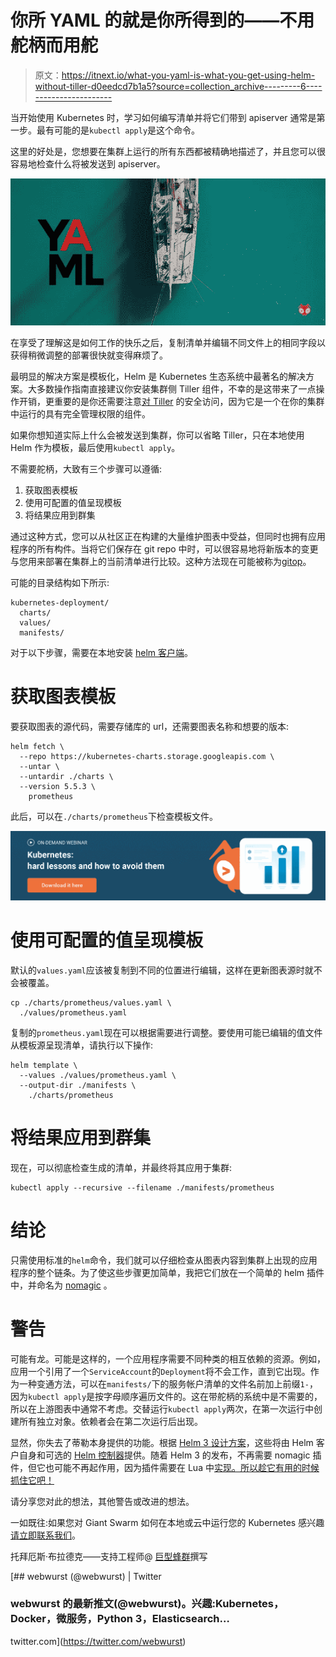 # 你所 YAML 的就是你所得到的——不用舵柄而用舵

> 原文：<https://itnext.io/what-you-yaml-is-what-you-get-using-helm-without-tiller-d0eedcd7b1a5?source=collection_archive---------6----------------------->

当开始使用 Kubernetes 时，学习如何编写清单并将它们带到 apiserver 通常是第一步。最有可能的是`kubectl apply`是这个命令。

这里的好处是，您想要在集群上运行的所有东西都被精确地描述了，并且您可以很容易地检查什么将被发送到 apiserver。

[![](img/4c23e20e890737d92efb5744ec5cef3f.png)](https://www.giantswarm.io/on-demand-webinar-kubernetes-hard-lessons-and-how-to-avoid-them?utm_campaign=Medium%20CTA%20Conversion&utm_source=Kubernetes%20hard%20lessons_Medium&utm_medium=Medium%20CTA&utm_term=Kubernetes%20hard%20lessons)

在享受了理解这是如何工作的快乐之后，复制清单并编辑不同文件上的相同字段以获得稍微调整的部署很快就变得麻烦了。

最明显的解决方案是模板化，Helm 是 Kubernetes 生态系统中最著名的解决方案。大多数操作指南直接建议你安装集群侧 Tiller 组件，不幸的是这带来了一点操作开销，更重要的是你还需要注意[对 Tiller](https://github.com/kubernetes/helm/blob/master/docs/securing_installation.md#best-practices-for-securing-helm-and-tiller) 的安全访问，因为它是一个在你的集群中运行的具有完全管理权限的组件。

如果你想知道实际上什么会被发送到集群，你可以省略 Tiller，只在本地使用 Helm 作为模板，最后使用`kubectl apply`。

不需要舵柄，大致有三个步骤可以遵循:

1.  获取图表模板
2.  使用可配置的值呈现模板
3.  将结果应用到群集

通过这种方式，您可以从社区正在构建的大量维护图表中受益，但同时也拥有应用程序的所有构件。当将它们保存在 git repo 中时，可以很容易地将新版本的变更与您用来部署在集群上的当前清单进行比较。这种方法现在可能被称为[gitop](https://thenewstack.io/gitops-kubernetes-devops-iteration-focused-declarative-infrastructure/)。

可能的目录结构如下所示:

```
kubernetes-deployment/
  charts/
  values/
  manifests/
```

对于以下步骤，需要在本地安装 [helm 客户端](https://github.com/kubernetes/helm/blob/master/docs/install.md#from-the-binary-releases)。

# 获取图表模板

要获取图表的源代码，需要存储库的 url，还需要图表名称和想要的版本:

```
helm fetch \
  --repo https://kubernetes-charts.storage.googleapis.com \
  --untar \
  --untardir ./charts \
  --version 5.5.3 \
    prometheus
```

此后，可以在`./charts/prometheus`下检查模板文件。

[![](img/3ef8462f8c5043c2475daa2b6bdff075.png)](https://www.giantswarm.io/on-demand-webinar-kubernetes-hard-lessons-and-how-to-avoid-them?utm_campaign=Medium%20CTA%20Conversion&utm_source=Kubernetes%20hard%20lessons_Medium&utm_medium=Medium%20CTA&utm_term=Kubernetes%20hard%20lessons)

# 使用可配置的值呈现模板

默认的`values.yaml`应该被复制到不同的位置进行编辑，这样在更新图表源时就不会被覆盖。

```
cp ./charts/prometheus/values.yaml \
  ./values/prometheus.yaml
```

复制的`prometheus.yaml`现在可以根据需要进行调整。要使用可能已编辑的值文件从模板源呈现清单，请执行以下操作:

```
helm template \
  --values ./values/prometheus.yaml \
  --output-dir ./manifests \
    ./charts/prometheus
```

# 将结果应用到群集

现在，可以彻底检查生成的清单，并最终将其应用于集群:

```
kubectl apply --recursive --filename ./manifests/prometheus
```

# 结论

只需使用标准的`helm`命令，我们就可以仔细检查从图表内容到集群上出现的应用程序的整个链条。为了使这些步骤更加简单，我把它们放在一个简单的 helm 插件中，并命名为 [nomagic](https://github.com/giantswarm/helm-nomagic) 。

# 警告

可能有龙。可能是这样的，一个应用程序需要不同种类的相互依赖的资源。例如，应用一个引用了一个`ServiceAccount`的`Deployment`将不会工作，直到它出现。作为一种变通方法，可以在`manifests/`下的服务帐户清单的文件名前加上前缀`1-`，因为`kubectl apply`是按字母顺序遍历文件的。这在带舵柄的系统中是不需要的，所以在上游图表中通常不考虑。交替运行`kubectl apply`两次，在第一次运行中创建所有独立对象。依赖者会在第二次运行后出现。

显然，你失去了蒂勒本身提供的功能。根据 [Helm 3 设计方案](https://github.com/kubernetes-helm/community/blob/master/helm-v3/000-helm-v3.md)，这些将由 Helm 客户自身和可选的 [Helm 控制器](https://github.com/kubernetes-helm/community/blob/master/helm-v3/008-controller.md)提供。随着 Helm 3 的发布，不再需要 nomagic 插件，但它也可能不再起作用，因为插件需要在 Lua 中[实现。所以趁它有用的时候抓住它吧！](https://github.com/kubernetes-helm/community/blob/master/helm-v3/005-plugins.md#lua-plugins)

请分享您对此的想法，其他警告或改进的想法。

一如既往:如果您对 Giant Swarm 如何在本地或云中运行您的 Kubernetes 感兴趣[请立即联系我们](https://giantswarm.io/)。

托拜厄斯·布拉德克——支持工程师@ [巨型蜂群](https://giantswarm.io/)撰写

[](https://twitter.com/webwurst) [## webwurst (@webwurst) | Twitter

### webwurst 的最新推文(@webwurst)。兴趣:Kubernetes，Docker，微服务，Python 3，Elasticsearch…

twitter.com](https://twitter.com/webwurst)